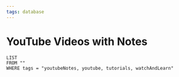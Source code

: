 ```yaml
---
tags: database
---
```

# YouTube Videos with Notes

```dataview
LIST 
FROM ""
WHERE tags = "youtubeNotes, youtube, tutorials, watchAndLearn"
```

